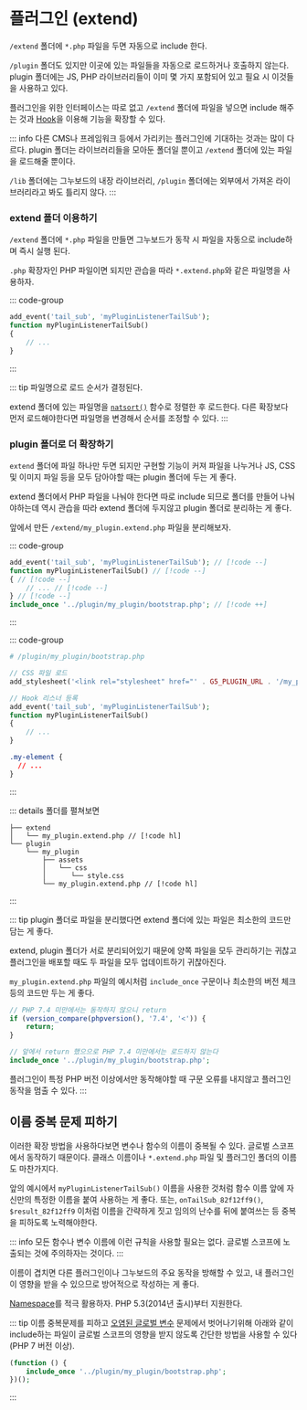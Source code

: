 # 플러그인 (extend)

`/extend` 폴더에 `*.php` 파일을 두면 자동으로 include 한다.

`/plugin` 폴더도 있지만 이곳에 있는 파일들을 자동으로 로드하거나 호출하지 않는다. plugin 폴더에는 JS, PHP 라이브러리들이 이미 몇 가지 포함되어 있고 필요 시 이것들을 사용하고 있다.

플러그인을 위한 인터페이스는 따로 없고 `/extend` 폴더에 파일을 넣으면 include 해주는 것과 [Hook](/developers/hook)을 이용해 기능을 확장할 수 있다.

::: info
다른 CMS나 프레임워크 등에서 가리키는 플러그인에 기대하는 것과는 많이 다르다. plugin 폴더는 라이브러리들을 모아둔 폴더일 뿐이고 `/extend` 폴더에 있는 파일을 로드해줄 뿐이다.

`/lib` 폴더에는 그누보드의 내장 라이브러리, `/plugin` 폴더에는 외부에서 가져온 라이브러리라고 봐도 틀리지 않다.
:::

### extend 폴더 이용하기

`/extend` 폴더에 `*.php` 파일을 만들면 그누보드가 동작 시 파일을 자동으로 include하며 즉시 실행 된다.

`.php` 확장자인 PHP 파일이면 되지만 관습을 따라 `*.extend.php`와 같은 파일명을 사용하자.

::: code-group
```php [/extend/my_plugin.extend.php]
add_event('tail_sub', 'myPluginListenerTailSub');
function myPluginListenerTailSub()
{
    // ...
}
```
:::

::: tip
파일명으로 로드 순서가 결정된다.

extend 폴더에 있는 파일명을 [`natsort()`](https://www.php.net/manual/en/function.natsort.php) 함수로 정렬한 후 로드한다. 다른 확장보다 먼저 로드해야한다면 파일명을 변경해서 순서를 조정할 수 있다.
:::

### plugin 폴더로 더 확장하기

`extend` 폴더에 파일 하나만 두면 되지만 구현할 기능이 커져 파일을 나누거나 JS, CSS 및 이미지 파일 등을 모두 담아야할 때는 plugin 폴더에 두는 게 좋다.

extend 폴더에서 PHP 파일을 나눠야 한다면 따로 include 되므로 폴더를 만들어 나눠야하는데 역시 관습을 따라 extend 폴더에 두지않고 plugin 폴더로 분리하는 게 좋다.

앞에서 만든 `/extend/my_plugin.extend.php` 파일을 분리해보자.

::: code-group
```php [/extend/my_plugin.extend.php]
add_event('tail_sub', 'myPluginListenerTailSub'); // [!code --]
function myPluginListenerTailSub() // [!code --]
{ // [!code --]
    // ... // [!code --]
} // [!code --]
include_once '../plugin/my_plugin/bootstrap.php'; // [!code ++]
```
:::

::: code-group
```php [/plugin/my_plugin/bootstrap.php]
# /plugin/my_plugin/bootstrap.php

// CSS 파일 로드
add_stylesheet('<link rel="stylesheet" href="' . G5_PLUGIN_URL . '/my_plugin/assets/css/style.css" />');

// Hook 리스너 등록
add_event('tail_sub', 'myPluginListenerTailSub');
function myPluginListenerTailSub()
{
    // ...
}
```

```css [/plugin/my_plugin/assets/css/style.css]
.my-element {
  // ...
}
```
:::

::: details 폴더를 펼쳐보면

```
├── extend
│   └── my_plugin.extend.php // [!code hl]
└── plugin
    └── my_plugin
        ├── assets
        │   └── css
        │      └── style.css
        └── my_plugin.extend.php // [!code hl]
```
:::

::: tip
plugin 폴더로 파일을 분리했다면 extend 폴더에 있는 파일은 최소한의 코드만 담는 게 좋다.

extend, plugin 폴더가 서로 분리되어있기 때문에 양쪽 파일을 모두 관리하기는 귀찮고 플러그인을 배포할 때도 두 파일을 모두 업데이트하기 귀찮아진다.

`my_plugin.extend.php` 파일의 예시처럼 `include_once` 구문이나 최소한의 버전 체크 등의 코드만 두는 게 좋다.

```php
// PHP 7.4 미만에서는 동작하지 않으니 return
if (version_compare(phpversion(), '7.4', '<')) {
    return;
}

// 앞에서 return 했으으로 PHP 7.4 미만에서는 로드하지 않는다
include_once '../plugin/my_plugin/bootstrap.php';
```

플러그인이 특정 PHP 버전 이상에서만 동작해야할 때 구문 오류를 내지않고 플러그인 동작을 멈출 수 있다.
:::

## 이름 중복 문제 피하기

이러한 확장 방법을 사용하다보면 변수나 함수의 이름이 중복될 수 있다. 글로벌 스코프에서 동작하기 때문이다. 클래스 이름이나 `*.extend.php` 파일 및 플러그인 폴더의 이름도 마찬가지다.

앞의 예시에서 `myPluginListenerTailSub()` 이름을 사용한 것처럼 함수 이름 앞에 자신만의 특정한 이름을 붙여 사용하는 게 좋다.
또는, `onTailSub_82f12ff9()`, `$result_82f12ff9` 이처럼 이름을 간략하게 짓고 임의의 난수를 뒤에 붙여쓰는 등 중복을 피하도록 노력해야한다.

::: info
모든 함수나 변수 이름에 이런 규칙을 사용할 필요는 없다. 글로벌 스코프에 노출되는 것에 주의하자는 것이다.
:::

이름이 겹치면 다른 플러그인이나 그누보드의 주요 동작을 방해할 수 있고, 내 플러그인이 영향을 받을 수 있으므로 방어적으로 작성하는 게 좋다.

[Namespace](https://www.php.net/manual/en/language.namespaces.rationale.php)를 적극 활용하자. PHP 5.3(2014년 출시)부터 지원한다.


::: tip
이름 중복문제를 피하고 [오염된 글로벌 변수](/developers/polluted_variables) 문제에서 벗어나기위해 아래와 같이 include하는 파일이 글로벌 스코프의 영향을 받지 않도록 간단한 방법을 사용할 수 있다(PHP 7 버전 이상).

```php
(function () {
    include_once '../plugin/my_plugin/bootstrap.php';
})();
```
:::